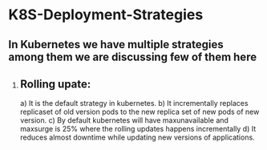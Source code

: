 # K8S-Deployment-Strategies

In Kubernetes we have multiple strategies among them we are discussing few of them here
---------------------------------------------------
1) Rolling upate:
   ----------------------
   a) It is the default strategy in kubernetes.
   b) It incrementally replaces replicaset of old version pods to the new replica set of new pods of new version.
   c) By default kubernetes will have maxunavailable and maxsurge is 25% where the rolling updates happens incrementally
   d) It reduces almost downtime while updating new versions of applications. 
   
   
